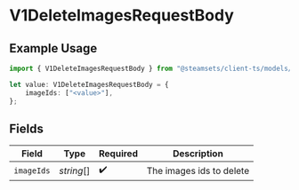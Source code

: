 # V1DeleteImagesRequestBody

## Example Usage

```typescript
import { V1DeleteImagesRequestBody } from "@steamsets/client-ts/models/components";

let value: V1DeleteImagesRequestBody = {
    imageIds: ["<value>"],
};
```

## Fields

| Field                    | Type                     | Required                 | Description              |
| ------------------------ | ------------------------ | ------------------------ | ------------------------ |
| `imageIds`               | *string*[]               | :heavy_check_mark:       | The images ids to delete |